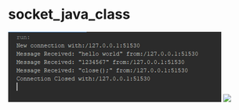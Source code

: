 # socket_java_class
<img src="https://github.com/iivnn/socket_java_class/blob/main/example1.png?raw=true">
<img src="https://github.com/iivnn/socket_java_class/blob/main/example2.png?raw=true>
Example using the class "Socket" and "ServerSocket" to stablish a connection.
